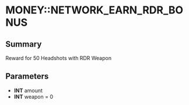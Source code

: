 # MONEY::NETWORK_EARN_RDR_BONUS

## Summary
Reward for 50 Headshots with RDR Weapon

## Parameters
* **INT** amount
* **INT** weapon = 0